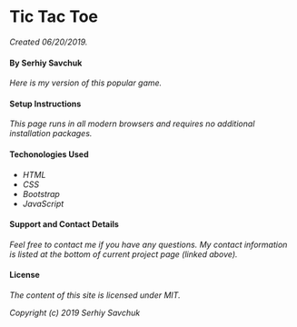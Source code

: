 # Tic Tac Toe
_Created 06/20/2019._

#### By Serhiy Savchuk
_Here is my version of this popular game._

#### Setup Instructions
_This page runs in all modern browsers and requires no additional installation packages._

#### Techonologies Used
* _HTML_
* _CSS_
* _Bootstrap_
* _JavaScript_

#### Support and Contact Details
_Feel free to contact me if you have any questions. My contact information is listed at the bottom of current project page (linked above)._
#### License
_The content of this site is licensed under MIT._

_Copyright (c) 2019 Serhiy Savchuk_
